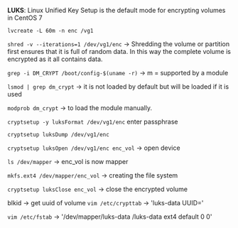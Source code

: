 **LUKS**: Linux Unified Key Setup is the default mode for encrypting volumes in CentOS 7

`lvcreate -L 60m -n enc /vg1`

`shred -v --iterations=1 /dev/vg1/enc` -> Shredding the volume or partition first ensures that it is full of random data. In this way the complete volume is encrypted as it all contains data.

`grep -i DM_CRYPT /boot/config-$(uname -r)` -> m = supported by a module

`lsmod | grep dm_crypt` -> it is not loaded by default but will be loaded if it is used

`modprob dm_crypt` -> to load the module manually. 

`cryptsetup -y luksFormat /dev/vg1/enc`
enter passphrase

`cryptsetup luksDump /dev/vg1/enc`

`cryptsetup luksOpen /dev/vg1/enc enc_vol` -> open device

`ls /dev/mapper` -> enc_vol is now mapper

`mkfs.ext4 /dev/mapper/enc_vol` -> creating the file system

`cryptsetup luksClose enc_vol` -> close the encrypted volume

blkid -> get uuid of volume
`vim /etc/crypttab` -> 'luks-data UUID=<id from above ste>'

`vim /etc/fstab` -> '/dev/mapper/luks-data /luks-data ext4 default 0 0'


